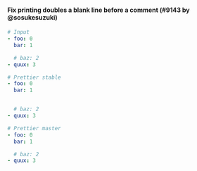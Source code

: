 #### Fix printing doubles a blank line before a comment (#9143 by @sosukesuzuki)

<!-- prettier-ignore -->
```yaml
# Input
- foo: 0
  bar: 1

  # baz: 2
- quux: 3

# Prettier stable
- foo: 0
  bar: 1


  # baz: 2
- quux: 3

# Prettier master
- foo: 0
  bar: 1

  # baz: 2
- quux: 3

```
